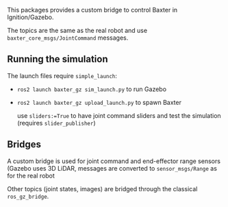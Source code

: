 This packages provides a custom bridge to control Baxter in Ignition/Gazebo.

The topics are the same as the real robot and use `baxter_core_msgs/JointCommand` messages.

## Running the simulation

The launch files require `simple_launch`:

 - `ros2 launch baxter_gz sim_launch.py` to run Gazebo
 - `ros2 launch baxter_gz upload_launch.py` to spawn Baxter

    use `sliders:=True` to have joint command sliders and test the simulation (requires `slider_publisher`)

## Bridges

A custom bridge is used for joint command and end-effector range sensors (Gazebo uses 3D LiDAR, messages are converted to `sensor_msgs/Range` as for the real robot

Other topics (joint states, images) are bridged through the classical `ros_gz_bridge`.